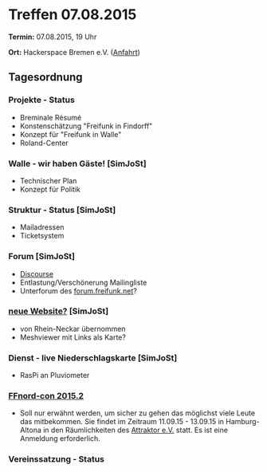 # Treffen 07.08.2015

**Termin:** 07.08.2015, 19 Uhr

**Ort:** Hackerspace Bremen e.V. ([Anfahrt](https://www.hackerspace-bremen.de/anfahrt/))

## Tagesordnung

### Projekte - Status
* Breminale Résumé
* Konstenschätzung "Freifunk in Findorff"
* Konzept für "Freifunk in Walle"
* Roland-Center

### Walle - wir haben Gäste! [SimJoSt]
* Technischer Plan
* Konzept für Politik

### Struktur - Status [SimJoSt]
* Mailadressen
* Ticketsystem

### Forum [SimJoSt]
* [Discourse](http://www.discourse.org/)
* Entlastung/Verschönerung Mailingliste
* Unterforum des [forum.freifunk.net](http://forum.freifunk.net)?

### [neue Website?](http://SimJoSt.github.io/neue-Freifunk-Website) [SimJoSt]
* von Rhein-Neckar übernommen
* Meshviewer mit Links als Karte?

### Dienst - live Niederschlagskarte [SimJoSt]
* RasPi an Pluviometer


### [FFnord-con 2015.2](http://ffnord.net)
* Soll nur erwähnt werden, um sicher zu gehen das möglichst viele Leute das mitbekommen. Sie findet im Zeitraum 11.09.15 - 13.09.15 in Hamburg-Altona in den Räumlichkeiten des [Attraktor e.V.](https://blog.attraktor.org/) statt. Es ist eine Anmeldung erforderlich.

### Vereinssatzung - Status
